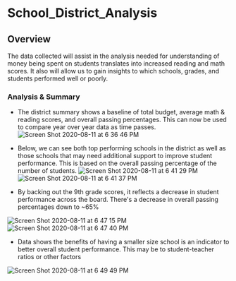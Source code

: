 # School_District_Analysis

## Overview
The data collected will assist in the analysis needed for understanding of money being spent on students translates into increased reading and math scores. It also will allow us to gain insights to which schools, grades, and students performed well or poorly.

### Analysis & Summary

- The district summary shows a baseline of total budget, average math & reading scores, and overall passing percentages. This can now be used to compare year over year data as time passes. 
![Screen Shot 2020-08-11 at 6 36 46 PM](https://user-images.githubusercontent.com/67982071/89958554-1944a680-dc08-11ea-8f05-4a7032cc7212.png)

- Below, we can see both top performing schools in the district as well as those schools that may need additional support to improve student performance. This is based on the overall passing percentage of the number of students. 
![Screen Shot 2020-08-11 at 6 41 29 PM](https://user-images.githubusercontent.com/67982071/89958740-aab41880-dc08-11ea-97ed-1b23b38ebe97.png)
![Screen Shot 2020-08-11 at 6 41 37 PM](https://user-images.githubusercontent.com/67982071/89958746-adaf0900-dc08-11ea-9f85-34623e98c9e7.png)

- By backing out the 9th grade scores, it reflects a decrease in student performance across the board. There's a decrease in overall passing percentages down to ~65%

![Screen Shot 2020-08-11 at 6 47 15 PM](https://user-images.githubusercontent.com/67982071/89959537-a983eb00-dc0a-11ea-90a6-e3e034c7a294.png)
![Screen Shot 2020-08-11 at 6 47 40 PM](https://user-images.githubusercontent.com/67982071/89959552-b0aaf900-dc0a-11ea-8c6a-444a3f623d8e.png)

- Data shows the benefits of having a smaller size school is an indicator to better overall student performance. This may be to student-teacher ratios or other factors

![Screen Shot 2020-08-11 at 6 49 49 PM](https://user-images.githubusercontent.com/67982071/89960098-fe743100-dc0b-11ea-905e-e435c0463db9.png)



